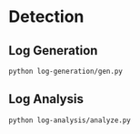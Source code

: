 # Detection

## Log Generation

```console
python log-generation/gen.py
```

## Log Analysis

```console
python log-analysis/analyze.py
```
